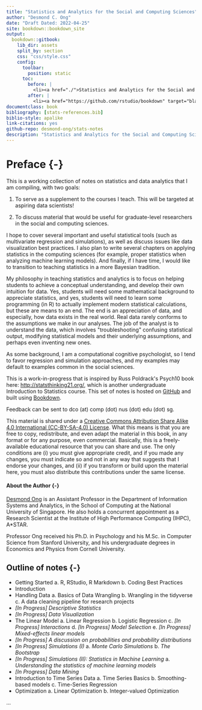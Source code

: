 ```yaml
--- 
title: "Statistics and Analytics for the Social and Computing Sciences"
author: "Desmond C. Ong"
date: "Draft Dated: 2022-04-25"
site: bookdown::bookdown_site
output: 
  bookdown::gitbook:
    lib_dir: assets
    split_by: section
    css: "css/style.css"
    config:
      toolbar:
        position: static
      toc:
        before: |
          <li><a href="./">Statistics and Analytics for the Social and Computing Sciences</a></li>
        after: |
          <li><a href="https://github.com/rstudio/bookdown" target="blank">Published with bookdown</a></li>
documentclass: book
bibliography: [stats-references.bib]
biblio-style: apalike
link-citations: yes
github-repo: desmond-ong/stats-notes
description: "Statistics and Analytics for the Social and Computing Sciences"
---
```


# Preface {-}

This is a working collection of notes on statistics and data analytics that I am compiling, with two goals:

1) To serve as a supplement to the courses I teach. This will be targeted at aspiring data scientists!

2) To discuss material that would be useful for graduate-level researchers in the social and computing sciences.

I hope to cover several important and useful statistical tools (such as multivariate regression and simulations), as well as discuss issues like data visualization best practices. I also plan to write several chapters on applying statistics in the computing sciences (for example, proper statistics when analyzing machine learning models). And finally, if I have time, I would like to transition to teaching statistics in a more Bayesian tradition.


My philosophy in teaching statistics and analytics is to focus on helping students to achieve a conceptual understanding, and develop their own intuition for data. Yes, students will need some mathematical background to appreciate statistics, and yes, students will need to learn some programming (in R) to actually implement modern statistical calculations, but these are means to an end. The end is an appreciation of data, and especially, how data exists in the real world. Real data rarely conforms to the assumptions we make in our analyses. The job of the analyst is to understand the data, which involves "troubleshooting" confusing statistical output, modifying statistical models and their underlying assumptions, and perhaps even inventing new ones.


As some background, I am a computational cognitive psychologist, so I tend to favor regression and simulation approaches, and my examples may default to examples common in the social sciences. 


This is a work-in-progress that is inspired by Russ Poldrack's Psych10 book here: http://statsthinking21.org/, which is another undergraduate Introduction to Statistics course. This set of notes is hosted on [GitHub](https://github.com/desmond-ong/stats-notes) and built using [Bookdown](https://github.com/rstudio/bookdown).


Feedback can be sent to dco (at) comp (dot) nus (dot) edu (dot) sg. 


This material is shared under a [Creative Commons Attribution Share Alike 4.0 International (CC-BY-SA-4.0) License](https://creativecommons.org/licenses/by-sa/4.0/). What this means is that you are free to copy, redistribute, and even adapt the material in this book, in any format or for any purpose, even commercial. Basically, this is a freely-available educational resource that you can share and use. The only conditions are (i) you must give appropriate credit, and if you made any changes, you must indicate so and not in any way that suggests that I endorse your changes, and (ii) if you transform or build upon the material here, you must also distribute this contributions under the same license.


#### About the Author {-}

[Desmond Ong](https://desmond-ong.github.io/) is an Assistant Professor in the Department of Information Systems and Analytics, in the School of Computing at the National University of Singapore. He also holds a concurrent appointment as a Research Scientist at the Institute of High Performance Computing (IHPC), A\*STAR.

Professor Ong received his Ph.D. in Psychology and his M.Sc. in Computer Science from Stanford University, and his undergraduate degrees in Economics and Physics from Cornell University.



## Outline of notes {-}

- Getting Started
    a. R, RStudio, R Markdown 
    b. Coding Best Practices
- Introduction
- Handling Data
    a. Basics of Data Wrangling
    b. Wrangling in the tidyverse
    c. A data cleaning pipeline for research projects
- <i>[In Progress] Descriptive Statistics <!-- -  Mean / Median / Mode, Types of Variables, Variance / Covariance / Correlation--></i> 
- <i>[In Progress] Data Visualization</i>
- The Linear Model 
    a. Linear Regression
    b. Logistic Regression
    c. <i>[In Progress] Interactions </i>
    d. <i>[In Progress] Model Selection </i>
    e. <i>[In Progress] Mixed-effects linear models </i>
- <i>[In Progress] A discussion on probabilities and probability distributions </i>
- <i>[In Progress] Simulations (I) </i>
    a. <i>Monte Carlo Simulations </i>
    b. <i>The Bootstrap </i>
- <i>[In Progress] Simulations (II): Statistics in Machine Learning </i>
    a. <i>Understanding the statistics of machine learning models </i>
- <i>[In Progress] Data Mining </i>
- Introduction to Time Series Data
    a. Time Series Basics
    b. Smoothing-based models
    c. Time-Series Regression
- Optimization 
    a. Linear Optimization 
    b. Integer-valued Optimization


...
